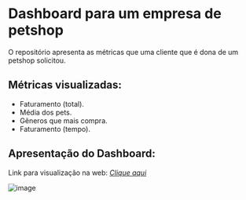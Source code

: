 # Dashboard para um empresa de petshop
O repositório apresenta as métricas que uma cliente que é dona de um petshop solicitou. 

## Métricas visualizadas:
- Faturamento (total).
- Média dos pets.
- Gêneros que mais compra.
- Faturamento (tempo).

## Apresentação do Dashboard:

Link para visualização na web: [_Clique aqui_](https://app.powerbi.com/view?r=eyJrIjoiZWVmOTQ5MDYtNjYyMy00YWQ5LWJjNDItNGYyYTZiYzcxOGI4IiwidCI6IjUzYzc4MTJmLTQ3MmMtNGIyYS1iZDQ3LTgxMjNiNjgzMDNiZiIsImMiOjR9)

![image](https://github.com/user-attachments/assets/d173c101-3286-4aa2-a339-e430506296bd)
